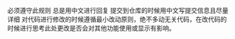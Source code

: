 必须遵守此规则
总是用中文进行回复
提交到仓库的时候用中文写提交信息且尽量详细
对代码进行修改的时候遵循最小改动原则，绝不多动无关代码，在改代码的时候进行思考此处更改是否会对其他功能使用或显示有影响。
